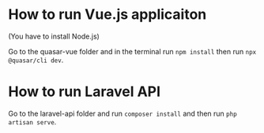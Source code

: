 # How to run Vue.js applicaiton

(You have to install Node.js)

Go to the quasar-vue folder and in the terminal run `npm install` then run `npx @quasar/cli dev`.

# How to run Laravel API

Go to the laravel-api folder and run `composer install` and then run `php artisan serve`.
